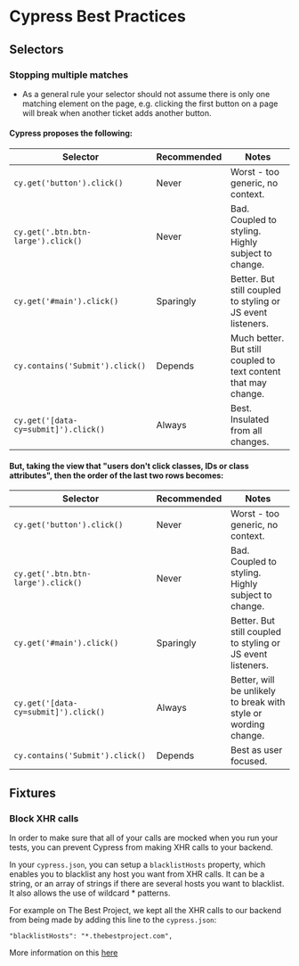 # Cypress Best Practices

## <a id="selectors"></a>Selectors

### Stopping multiple matches

- As a general rule your selector should not assume there is only one matching element on the page, e.g. clicking the first button on a page will break when another ticket adds another button.

#### Cypress proposes the following:

| Selector                             | Recommended | Notes                                                           |
| ------------------------------------ | ----------- | --------------------------------------------------------------- |
| `cy.get('button').click()`           | Never       | Worst - too generic, no context.                                |
| `cy.get('.btn.btn-large').click()`   | Never       | Bad. Coupled to styling. Highly subject to change.              |
| `cy.get('#main').click()`            | Sparingly   | Better. But still coupled to styling or JS event listeners.     |
| `cy.contains('Submit').click()`      | Depends     | Much better. But still coupled to text content that may change. |
| `cy.get('[data-cy=submit]').click()` | Always      | Best. Insulated from all changes.                               |

#### But, taking the view that "users don't click classes, IDs or class attributes", then the order of the last two rows becomes:

| Selector                             | Recommended | Notes                                                           |
| ------------------------------------ | ----------- | --------------------------------------------------------------- |
| `cy.get('button').click()`           | Never       | Worst - too generic, no context.                                |
| `cy.get('.btn.btn-large').click()`   | Never       | Bad. Coupled to styling. Highly subject to change.              |
| `cy.get('#main').click()`            | Sparingly   | Better. But still coupled to styling or JS event listeners.     |
| `cy.get('[data-cy=submit]').click()` | Always      | Better, will be unlikely to break with style or wording change. |
| `cy.contains('Submit').click()`      | Depends     | Best as user focused.                                           |

## <a id="fixtures"></a>Fixtures

### Block XHR calls

In order to make sure that all of your calls are mocked when you run your tests, you can prevent Cypress from making XHR calls to your backend.

In your `cypress.json`, you can setup a `blacklistHosts` property, which enables you to blacklist any host you want from XHR calls. It can be a string, or an array of strings if there are several hosts you want to blacklist. It also allows the use of wildcard \* patterns.

For example on The Best Project, we kept all the XHR calls to our backend from being made by adding this line to the `cypress.json`:

```
"blacklistHosts": "*.thebestproject.com",
```

More information on this [here](https://docs.cypress.io/guides/references/configuration.html#blacklistHosts)
